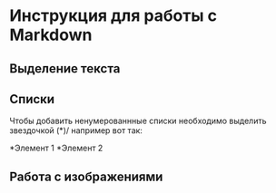 # Инструкция для работы с Markdown 

## Выделение текста

## Списки

Чтобы добавить ненумерованнные списки необходимо выделить звездочкой (*)/
например вот так:

*Элемент 1
*Элемент 2

## Работа с изображениями

